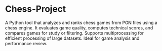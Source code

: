 # Chess-Project
A Python tool that analyzes and ranks chess games from PGN files using a chess engine. It evaluates game quality, computes technical scores, and compares games for study or filtering. Supports multiprocessing for efficient processing of large datasets. Ideal for game analysis and performance review.
